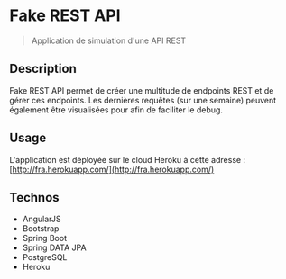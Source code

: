 # Fake REST API

> Application de simulation d'une API REST

## Description

Fake REST API permet de créer une multitude de endpoints REST et de gérer ces endpoints.
Les dernières requêtes (sur une semaine) peuvent également être visualisées pour afin de faciliter le debug.

## Usage

L'application est déployée sur le cloud Heroku à cette adresse : [http://fra.herokuapp.com/](http://fra.herokuapp.com/)

## Technos

* AngularJS
* Bootstrap
* Spring Boot
* Spring DATA JPA
* PostgreSQL
* Heroku